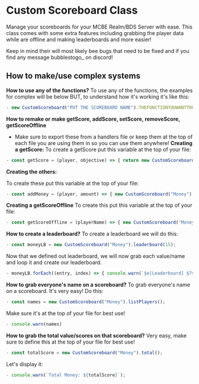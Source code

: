 # Custom Scoreboard Class

Manage your scoreboards for your MCBE Realm/BDS Server with ease. This class comes with some extra features including grabbing the player data while are offline and making leaderboards and more easier!

Keep in mind their will most likely bee bugs that need to be fixed and if you find any message bubblestogo_ on discord!

## How to make/use complex systems
**How to use any of the functions?**
To use any of the functions, the examples for complex will be below BUT, to understand how it's working it's like this:
```js
- new CustomScoreboard("PUT THE SCOREBOARD NAME").THEFUNCTIONYOUWANTTOUSE
```
**How to remake or make getScore, addScore, setScore, removeScore, getScoreOffline**

- Make sure to export these from a handlers file or keep them at the top of each file you are using them in so you can use them anywhere!
**Creating a getScore:**
To create a getScore put this variable at the top of your file:
```js
- const getScore = (player, objective) => { return new CustomScoreboard(objective).getScore(player); }
```
**Creating the others:**

To create these put this variable at the top of your file:
```js
- const addMoney = (player, amount) => { new CustomScoreboard("Money").addScore(player, amount); }
```
**Creating a getScoreOffline**
To create this put this variable at the top of your file:
```js
- const getScoreOffline = (playerName) => { new CustomScoreboard("Money").getScoreOffline(playerName); }
```

**How to create a leaderboard?**
To create a leaderboard we will do this:
```js
- const moneyLB = new CustomScoreboard("Money").leaderboard(15);
```
Now that we defined out leaderboard, we will now grab each value/name and loop it and create our leaderboard.
```js
- moneyLB.forEach((entry, index) => { console.warn(`§e[Leaderboard] §7${index + 1}. ${entry.name}: ${entry.score}`); })
```

**How to grab everyone's name on a scoreboard?**
To grab everyone's name on a scoreboard. It's very easy! Do this:
```js
- const names = new CustomScoreboard("Money").listPlayers();
```
Make sure it's at the top of your file for best use!
```js
- console.warn(names)
```

**How to grab the total value/scores on that scoreboard?**
Very easy, make sure to define this at the top of your file for best use!
```js
- const totalScore = new CustomScoreboard("Money").total();
```
Let's display it:
```js
- console.warn(`Total Money: ${totalScore}`);
```
